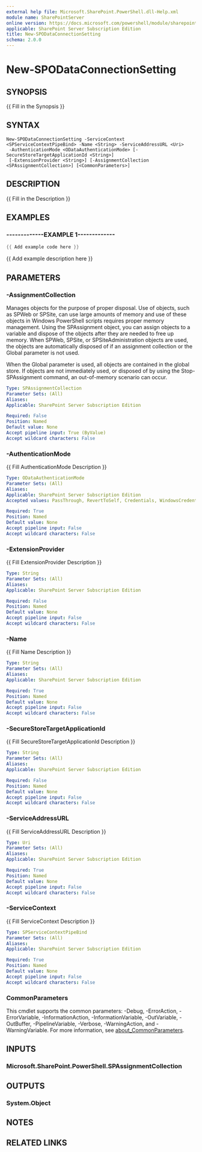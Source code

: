 ```yaml
---
external help file: Microsoft.SharePoint.PowerShell.dll-Help.xml
module name: SharePointServer
online version: https://docs.microsoft.com/powershell/module/sharepoint-server/new-spodataconnectionsetting
applicable: SharePoint Server Subscription Edition
title: New-SPODataConnectionSetting
schema: 2.0.0
---
```


# New-SPODataConnectionSetting

## SYNOPSIS
{{ Fill in the Synopsis }}

## SYNTAX

```
New-SPODataConnectionSetting -ServiceContext <SPServiceContextPipeBind> -Name <String> -ServiceAddressURL <Uri>
 -AuthenticationMode <ODataAuthenticationMode> [-SecureStoreTargetApplicationId <String>]
 [-ExtensionProvider <String>] [-AssignmentCollection <SPAssignmentCollection>] [<CommonParameters>]
```

## DESCRIPTION
{{ Fill in the Description }}

## EXAMPLES

### -------------EXAMPLE 1------------- 
```powershell
{{ Add example code here }}
```

{{ Add example description here }}

## PARAMETERS

### -AssignmentCollection
Manages objects for the purpose of proper disposal.
Use of objects, such as SPWeb or SPSite, can use large amounts of memory and use of these objects in Windows PowerShell scripts requires proper memory management.
Using the SPAssignment object, you can assign objects to a variable and dispose of the objects after they are needed to free up memory.
When SPWeb, SPSite, or SPSiteAdministration objects are used, the objects are automatically disposed of if an assignment collection or the Global parameter is not used.

When the Global parameter is used, all objects are contained in the global store.
If objects are not immediately used, or disposed of by using the Stop-SPAssignment command, an out-of-memory scenario can occur.

```yaml
Type: SPAssignmentCollection
Parameter Sets: (All)
Aliases:
Applicable: SharePoint Server Subscription Edition

Required: False
Position: Named
Default value: None
Accept pipeline input: True (ByValue)
Accept wildcard characters: False
```

### -AuthenticationMode
{{ Fill AuthenticationMode Description }}

```yaml
Type: ODataAuthenticationMode
Parameter Sets: (All)
Aliases:
Applicable: SharePoint Server Subscription Edition
Accepted values: PassThrough, RevertToSelf, Credentials, WindowsCredentials, DigestCredentials, ClientCertificate, Anonymous

Required: True
Position: Named
Default value: None
Accept pipeline input: False
Accept wildcard characters: False
```

### -ExtensionProvider
{{ Fill ExtensionProvider Description }}

```yaml
Type: String
Parameter Sets: (All)
Aliases:
Applicable: SharePoint Server Subscription Edition

Required: False
Position: Named
Default value: None
Accept pipeline input: False
Accept wildcard characters: False
```

### -Name
{{ Fill Name Description }}

```yaml
Type: String
Parameter Sets: (All)
Aliases:
Applicable: SharePoint Server Subscription Edition

Required: True
Position: Named
Default value: None
Accept pipeline input: False
Accept wildcard characters: False
```

### -SecureStoreTargetApplicationId
{{ Fill SecureStoreTargetApplicationId Description }}

```yaml
Type: String
Parameter Sets: (All)
Aliases:
Applicable: SharePoint Server Subscription Edition

Required: False
Position: Named
Default value: None
Accept pipeline input: False
Accept wildcard characters: False
```

### -ServiceAddressURL
{{ Fill ServiceAddressURL Description }}

```yaml
Type: Uri
Parameter Sets: (All)
Aliases:
Applicable: SharePoint Server Subscription Edition

Required: True
Position: Named
Default value: None
Accept pipeline input: False
Accept wildcard characters: False
```

### -ServiceContext
{{ Fill ServiceContext Description }}

```yaml
Type: SPServiceContextPipeBind
Parameter Sets: (All)
Aliases:
Applicable: SharePoint Server Subscription Edition

Required: True
Position: Named
Default value: None
Accept pipeline input: False
Accept wildcard characters: False
```

### CommonParameters
This cmdlet supports the common parameters: -Debug, -ErrorAction, -ErrorVariable, -InformationAction, -InformationVariable, -OutVariable, -OutBuffer, -PipelineVariable, -Verbose, -WarningAction, and -WarningVariable. For more information, see [about_CommonParameters](https://go.microsoft.com/fwlink/?LinkID=113216).

## INPUTS

### Microsoft.SharePoint.PowerShell.SPAssignmentCollection

## OUTPUTS

### System.Object
## NOTES

## RELATED LINKS
